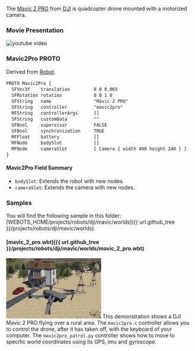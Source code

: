 The [Mavic 2 PRO](https://www.dji.com/ch/mavic-2) from [DJI](https://www.dji.com) is quadcopter drone mounted with a motorized camera.

### Movie Presentation

![youtube video](https://www.youtube.com/watch?v=-hJssj_Vcw8)

### Mavic2Pro PROTO

Derived from [Robot](https://cyberbotics.com/doc/reference/robot).

```
PROTO Mavic2Pro {
  SFVec3f    translation         0 0 0.065
  SFRotation rotation            0 0 1 0
  SFString   name                "Mavic 2 PRO"
  SFString   controller          "mavic2pro"
  MFString   controllerArgs      []
  SFString   customData          ""
  SFBool     supervisor          FALSE
  SFBool     synchronization     TRUE
  MFFloat    battery             []
  MFNode     bodySlot            []
  MFNode     cameraSlot          [ Camera { width 400 height 240 } ]
}
```

#### Mavic2Pro Field Summary

- `bodySlot`: Extends the robot with new nodes.
- `cameraSlot`: Extends the camera with new nodes.

### Samples

You will find the following sample in this folder: [WEBOTS\_HOME/projects/robots/dji/mavic/worlds]({{ url.github_tree }}/projects/robots/dji/mavic/worlds).

#### [mavic\_2\_pro.wbt]({{ url.github_tree }}/projects/robots/dji/mavic/worlds/mavic\_2\_pro.wbt)

![mavic_2_pro.wbt.png](images/mavic-2-pro/mavic_2_pro.wbt.thumbnail.jpg) This demonstration shows a DJI Mavic 2 PRO flying over a rural area.
The `mavic2pro.c` controller allows you to control the drone, after it has taken off, with the keyboard of your computer.
The `mavic2pro_patrol.py` controller shows how to move to specific world coordinates using its GPS, imu and gyroscope.
